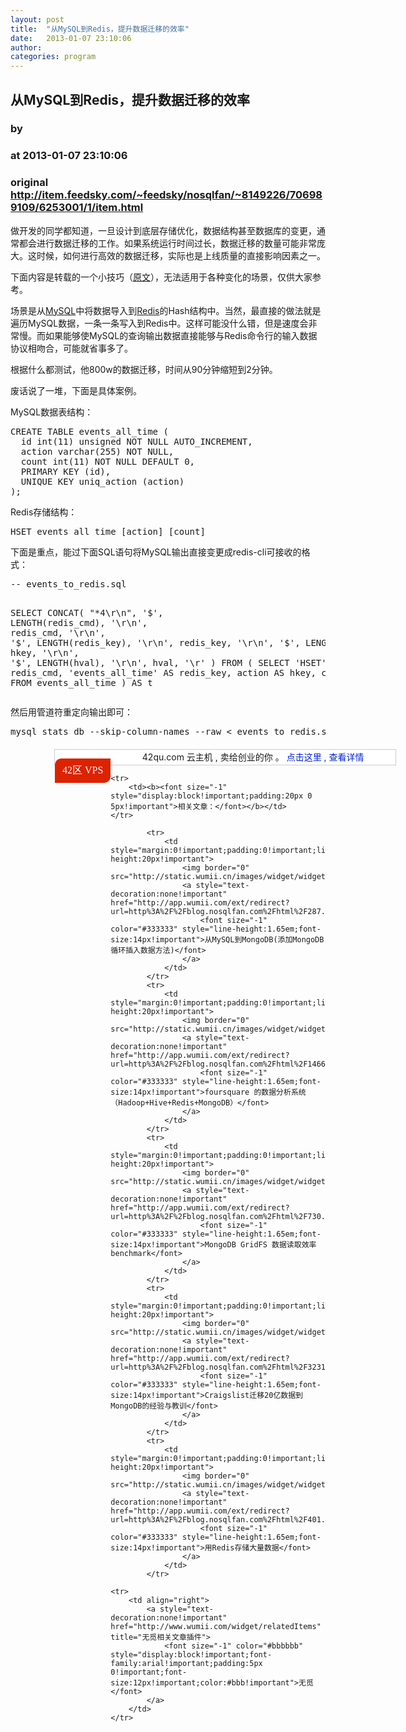 ```yaml
---
layout: post
title:  "从MySQL到Redis，提升数据迁移的效率"
date:   2013-01-07 23:10:06
author: 
categories: program
---
```


## 从MySQL到Redis，提升数据迁移的效率
### by 
### at 2013-01-07 23:10:06
### original <http://item.feedsky.com/~feedsky/nosqlfan/~8149226/706989109/6253001/1/item.html>

<p>做开发的同学都知道，一旦设计到底层存储优化，数据结构甚至数据库的变更，通常都会进行数据迁移的工作。如果系统运行时间过长，数据迁移的数量可能非常庞大。这时候，如何进行高效的数据迁移，实际也是上线质量的直接影响因素之一。</p>
<p>下面内容是转载的一个小技巧（<a href="http://dcw.ca/blog/2013/01/02/mysql-to-redis-in-one-step/">原文</a>），无法适用于各种变化的场景，仅供大家参考。</p>
<p>场景是从<span><a href="http://blog.nosqlfan.com/tags/mysql" title="查看 MySQL 的全部文章">MySQL</a></span>中将数据导入到<span><a href="http://blog.nosqlfan.com/tags/redis" title="查看 Redis 的全部文章">Redis</a></span>的Hash结构中。当然，最直接的做法就是遍历MySQL数据，一条一条写入到Redis中。这样可能没什么错，但是速度会非常慢。而如果能够使MySQL的查询输出数据直接能够与Redis命令行的输入数据协议相吻合，可能就省事多了。</p>
<p>根据什么都测试，他800w的数据迁移，时间从90分钟缩短到2分钟。</p>
<p>废话说了一堆，下面是具体案例。</p>
<p>MySQL数据表结构：</p>
<pre>CREATE TABLE events_all_time (
  id int(11) unsigned NOT NULL AUTO_INCREMENT,
  action varchar(255) NOT NULL,
  count int(11) NOT NULL DEFAULT 0,
  PRIMARY KEY (id),
  UNIQUE KEY uniq_action (action)
);</pre>
<p>Redis存储结构：</p>
<pre>HSET events_all_time [action] [count]</pre>
<p>下面是重点，能过下面SQL语句将MySQL输出直接变更成redis-cli可接收的格式：</p>
<pre>-- events_to_redis.sql

SELECT CONCAT(
  "*4\r\n",
  '$', LENGTH(redis_cmd), '\r\n',
  redis_cmd, '\r\n',
  '$', LENGTH(redis_key), '\r\n',
  redis_key, '\r\n',
  '$', LENGTH(hkey), '\r\n',
  hkey, '\r\n',
  '$', LENGTH(hval), '\r\n',
  hval, '\r'
)
FROM (
  SELECT
  'HSET' as redis_cmd,
  'events_all_time' AS redis_key,
  action AS hkey,
  count AS hval
  FROM events_all_time
) AS t</pre>
<p>然后用管道符重定向输出即可：</p>
<pre>mysql stats_db --skip-column-names --raw &lt; events_to_redis.sql | redis-cli --pipe</pre>
<div style="margin-top:20px;margin-left:70px;line-height:24px;border:1px solid #ccc;text-align:center;width:545px;background:#fff">
<div style="font-size:16px;font-family:Verdana;background:#d20;color:#fff;float:left;border-radius:10px 0 10px 0;padding:3px 12px 4px;line-height:32px;margin-top:14px">42区 VPS</div>
<div>
42qu.com 云主机 , 卖给创业的你 。 <a href="http://vps.42qu.com/by/iammutex/rss" style="text-decoration:none;background:none;color:#02d">点击这里 , 查看详情</a>
</div>
</div>
<table cellspacing="0" cellpadding="2" border="0" width="100%" style="clear:both">
    
    <tr>
        <td><b><font size="-1" style="display:block!important;padding:20px 0 5px!important">相关文章：</font></b></td>
    </tr>
    
            <tr>
                <td style="margin:0!important;padding:0!important;line-height:20px!important">
                    <img border="0" src="http://static.wumii.cn/images/widget/widget_solidPoint.gif">
                    <a style="text-decoration:none!important" href="http://app.wumii.com/ext/redirect?url=http%3A%2F%2Fblog.nosqlfan.com%2Fhtml%2F287.html&amp;from=http%3A%2F%2Fblog.nosqlfan.com%2Fhtml%2F4144.html">
                        <font size="-1" color="#333333" style="line-height:1.65em;font-size:14px!important">从MySQL到MongoDB(添加MongoDB循环插入数据方法)</font>
                    </a>
                </td>
            </tr>
            <tr>
                <td style="margin:0!important;padding:0!important;line-height:20px!important">
                    <img border="0" src="http://static.wumii.cn/images/widget/widget_solidPoint.gif">
                    <a style="text-decoration:none!important" href="http://app.wumii.com/ext/redirect?url=http%3A%2F%2Fblog.nosqlfan.com%2Fhtml%2F1466.html&amp;from=http%3A%2F%2Fblog.nosqlfan.com%2Fhtml%2F4144.html">
                        <font size="-1" color="#333333" style="line-height:1.65em;font-size:14px!important">foursquare 的数据分析系统（Hadoop+Hive+Redis+MongoDB）</font>
                    </a>
                </td>
            </tr>
            <tr>
                <td style="margin:0!important;padding:0!important;line-height:20px!important">
                    <img border="0" src="http://static.wumii.cn/images/widget/widget_solidPoint.gif">
                    <a style="text-decoration:none!important" href="http://app.wumii.com/ext/redirect?url=http%3A%2F%2Fblog.nosqlfan.com%2Fhtml%2F730.html&amp;from=http%3A%2F%2Fblog.nosqlfan.com%2Fhtml%2F4144.html">
                        <font size="-1" color="#333333" style="line-height:1.65em;font-size:14px!important">MongoDB GridFS 数据读取效率 benchmark</font>
                    </a>
                </td>
            </tr>
            <tr>
                <td style="margin:0!important;padding:0!important;line-height:20px!important">
                    <img border="0" src="http://static.wumii.cn/images/widget/widget_solidPoint.gif">
                    <a style="text-decoration:none!important" href="http://app.wumii.com/ext/redirect?url=http%3A%2F%2Fblog.nosqlfan.com%2Fhtml%2F3231.html&amp;from=http%3A%2F%2Fblog.nosqlfan.com%2Fhtml%2F4144.html">
                        <font size="-1" color="#333333" style="line-height:1.65em;font-size:14px!important">Craigslist迁移20亿数据到MongoDB的经验与教训</font>
                    </a>
                </td>
            </tr>
            <tr>
                <td style="margin:0!important;padding:0!important;line-height:20px!important">
                    <img border="0" src="http://static.wumii.cn/images/widget/widget_solidPoint.gif">
                    <a style="text-decoration:none!important" href="http://app.wumii.com/ext/redirect?url=http%3A%2F%2Fblog.nosqlfan.com%2Fhtml%2F401.html&amp;from=http%3A%2F%2Fblog.nosqlfan.com%2Fhtml%2F4144.html">
                        <font size="-1" color="#333333" style="line-height:1.65em;font-size:14px!important">用Redis存储大量数据</font>
                    </a>
                </td>
            </tr>
    
    <tr>
        <td align="right">
            <a style="text-decoration:none!important" href="http://www.wumii.com/widget/relatedItems" title="无觅相关文章插件">
                <font size="-1" color="#bbbbbb" style="display:block!important;font-family:arial!important;padding:5px 0!important;font-size:12px!important;color:#bbb!important">无觅</font>
            </a>
        </td>
    </tr>
</table><img src="http://www1.feedsky.com/t1/706989109/nosqlfan/feedsky/s.gif?r=http://item.feedsky.com/~feedsky/nosqlfan/~8149226/706989109/6253001/1/item.html" border="0" height="0" width="0">